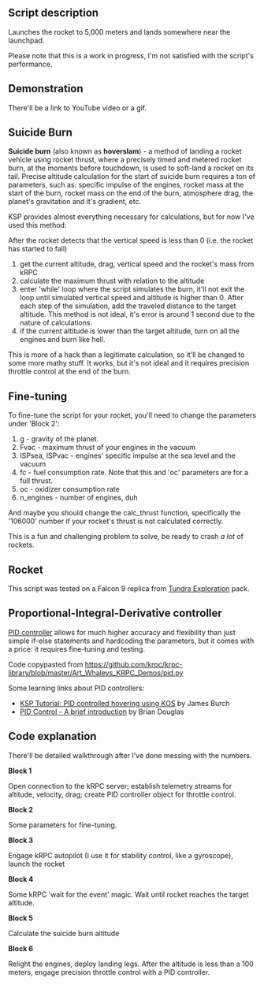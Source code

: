 ## Script description
Launches the rocket to 5,000 meters and lands somewhere near the launchpad.

Please note that this is a work in progress, I'm not satisfied with the script's performance.

## Demonstration
There'll be a link to YouTube video or a gif.

## Suicide Burn
**Suicide burn** (also known as **hoverslam**) - a method of landing a rocket vehicle using rocket thrust,
where a precisely timed and metered rocket burn, at the moments before touchdown, is used to soft-land a rocket on its tail.
Precise altitude calculation for the start of suicide burn requires a ton of parameters,
such as: specific impulse of the engines, rocket mass at the start of the burn, rocket mass on the end of the burn,
atmosphere drag, the planet's gravitation and it's gradient, etc.

KSP provides almost everything necessary for calculations, but for now I've used this method:

After the rocket detects that the vertical speed is less than 0 (i.e. the rocket has started to fall)

1. get the current altitude, drag, vertical speed and the rocket's mass from kRPC
2. calculate the maximum thrust with relation to the altitude
3. enter 'while' loop where the script simulates the burn, it'll not exit the loop until simulated vertical speed and altitude is higher than 0. After each step of the simulation, add the traveled distance to the target altitude.
This method is not ideal, it's error is around 1 second due to the nature of calculations.
4. if the current altitude is lower than the target altitude, turn on all the engines and burn like hell.

This is more of a hack than a legitimate calculation, so it'll be changed to some more mathy stuff. It works, but it's not ideal and it requires precision throttle control at the end of the burn.

## Fine-tuning
To fine-tune the script for your rocket, you'll need to change the parameters under 'Block 2':
1. g - gravity of the planet.
2. Fvac - maximum thrust of your engines in the vacuum
3. ISPsea, ISPvac - engines' specific impulse at the sea level and the vacuum
4. fc - fuel consumption rate. Note that this and 'oc' parameters are for a full thrust.
5. oc - oxidizer consumption rate
6. n_engines - number of engines, duh

And maybe you should change the calc_thrust function, specifically the '106000' number if your rocket's thrust is not calculated correctly.

This is a fun and challenging problem to solve, be ready to crash *a lot* of rockets.


## Rocket
This script was tested on a Falcon 9 replica from [Tundra Exploration](https://forum.kerbalspaceprogram.com/index.php?/topic/166915-17x-tundra-exploration-v160-august-17th-restockalike-spacex-falcon-9-dragon-v2-and-starship-ro-compatible/) pack.


## Proportional-Integral-Derivative controller
[PID controller](https://en.wikipedia.org/wiki/PID_controller) allows for much higher accuracy and flexibility than just simple if-else statements and hardcoding the parameters, but it comes with a price: it requires fine-tuning and testing.

Code copypasted from https://github.com/krpc/krpc-library/blob/master/Art_Whaleys_KRPC_Demos/pid.py

Some learning links about PID controllers:
* [KSP Tutorial: PID controlled hovering using KOS](https://www.youtube.com/watch?v=LTKkAnWRcmo) by James Burch
* [PID Control - A brief introduction](https://www.youtube.com/watch?v=UR0hOmjaHp0) by Brian Douglas

## Code explanation

There'll be detailed walkthrough after I've done messing with the numbers.

**Block 1**

Open connection to the kRPC server; establish telemetry streams for altitude, velocity, drag; create PID controller object for throttle control.

**Block 2**

Some parameters for fine-tuning.

**Block 3**

Engage kRPC autopilot (I use it for stability control, like a gyroscope), launch the rocket

**Block 4**

Some kRPC 'wait for the event' magic. Wait until rocket reaches the target altitude.

**Block 5**

Calculate the suicide burn altitude

**Block 6**

Relight the engines, deploy landing legs. After the altitude is less than a 100 meters, engage precision throttle control with a PID controller.